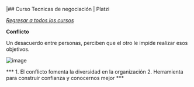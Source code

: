 |## Curso Tecnicas de negociación | Platzi

[*Regresar a todos los cursos*](/README.md)

**Conflicto**

Un desacuerdo entre personas, perciben que el otro le impide realizar esos objetivos.

![image](https://user-images.githubusercontent.com/105448434/236282196-922f3bff-ce03-4dcb-ac14-c7db87daafc3.png)

*** 1. El conflicto fomenta la diversidad en la organización
    2. Herramienta para construir confianza y conocernos mejor ***
